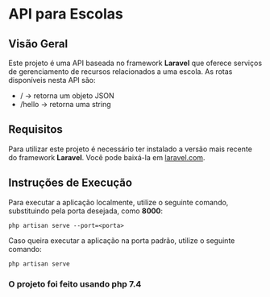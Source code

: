 # API para Escolas

## Visão Geral
Este projeto é uma API baseada no framework **Laravel** que oferece serviços de gerenciamento de recursos relacionados a uma escola. As rotas disponíveis nesta API são:

* / -> retorna um objeto JSON
* /hello -> retorna uma string

## Requisitos
Para utilizar este projeto é necessário ter instalado a versão mais recente do framework **Laravel**. Você pode baixá-la em [laravel.com](https://laravel.com/).

## Instruções de Execução
Para executar a aplicação localmente, utilize o seguinte comando, substituindo **<porta>** pela porta desejada, como **8000**:

```php artisan serve --port=<porta>```

Caso queira executar a aplicação na porta padrão, utilize o seguinte comando:

```php artisan serve```

### O projeto foi feito usando php 7.4